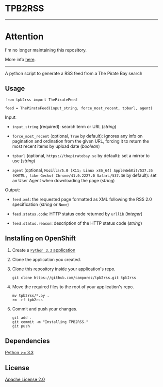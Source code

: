 TPB2RSS
=======

----

# Attention

I'm no longer maintaining this repository.

More info [here](https://github.com/camporez/tpb2rss/issues/8#issuecomment-449871729).

----

A python script to generate a RSS feed from a The Pirate Bay search

Usage
-----

```
from tpb2rss import ThePirateFeed

feed = ThePirateFeed(input_string, force_most_recent, tpburl, agent)
```

Input:

- `input_string` (required): search term or URL (*string*)

- `force_most_recent` (optional, `True` by default): ignores any info on pagination and ordination from the given URL, forcing it to return the most recent items by upload date (*boolean*)

- `tpburl` (optional, `https://thepiratebay.se` by default): set a mirror to use (*string*)

- `agent` (optional, `Mozilla/5.0 (X11; Linux x86_64) AppleWebKit/537.36 (KHTML, like Gecko) Chrome/41.0.2227.0 Safari/537.36` by default): set an User Agent when downloading the page (*string*)

Output:

- `feed.xml`: the requested page formatted as XML following the RSS 2.0 specification (*string* or `None`)

- `feed.status.code`: HTTP status code returned by `urllib` (*integer*)

- `feed.status.reason`: description of the HTTP status code (*string*)

Installing on OpenShift
-----------------------

1. Create a [`Python 3.3` application](https://openshift.redhat.com/app/console/application_type/cart!python-3.3)

2. Clone the application you created.

3. Clone this repository inside your application's repo.
	```
	git clone https://github.com/camporez/tpb2rss.git tpb2rss
	```

4. Move the required files to the root of your application's repo.
	```
	mv tpb2rss/*.py .
	rm -rf tpb2rss
	```

5. Commit and push your changes.
	```
	git add .
	git commit -m "Installing TPB2RSS."
	git push
	```

Dependencies
------------

[Python >= 3.3](http://docs.python.org/3/)

License
-------

[Apache License 2.0](https://github.com/camporez/tpb2rss/raw/master/LICENSE)
